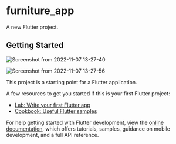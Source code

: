 
# furniture_app

A new Flutter project.

## Getting Started

![Screenshot from 2022-11-07 13-27-40](https://user-images.githubusercontent.com/57985235/200299450-24936499-5d31-4e5f-834d-9baa1373193c.png)

![Screenshot from 2022-11-07 13-27-56](https://user-images.githubusercontent.com/57985235/200299608-7ae3e030-8718-4c72-8ae3-31b1e7891267.png)

This project is a starting point for a Flutter application.

A few resources to get you started if this is your first Flutter project:

- [Lab: Write your first Flutter app](https://docs.flutter.dev/get-started/codelab)
- [Cookbook: Useful Flutter samples](https://docs.flutter.dev/cookbook)

For help getting started with Flutter development, view the
[online documentation](https://docs.flutter.dev/), which offers tutorials,
samples, guidance on mobile development, and a full API reference.
